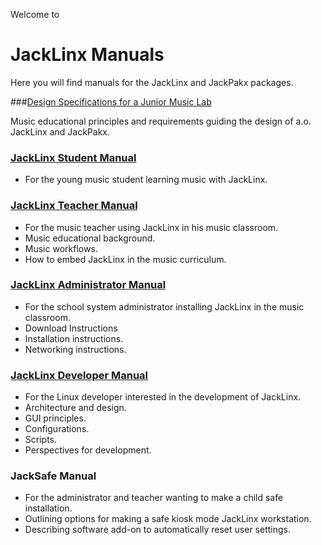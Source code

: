Welcome to 
# JackLinx Manuals

Here you will find manuals for the JackLinx and JackPakx packages.


###[Design Specifications for a Junior Music Lab](https://github.com/felison/JackLinx-Manuals/blob/master/design-specifications-junior-music-lab.md)

Music educational principles and requirements guiding the design of a.o. JackLinx and JackPakx.

### [JackLinx Student Manual](https://github.com/felison/JackLinx-Manuals/blob/master/jacklinx-student-manual.md)
- For the young music student learning music with JackLinx.

### [JackLinx Teacher Manual](https://github.com/felison/JackLinx-Manuals/blob/master/jacklinx-teacher-manual.md)
- For the music teacher using JackLinx in his music classroom.
- Music educational background.
- Music workflows.
- How to embed JackLinx in the music curriculum.

### [JackLinx Administrator Manual](https://github.com/felison/JackLinx-Manuals/blob/master/jacklinx-admin-manual.md) 
- For the school system administrator installing JackLinx in the music classroom.
- Download Instructions
- Installation instructions.
- Networking instructions.

### [JackLinx Developer Manual](https://github.com/felison/JackLinx-Manuals/blob/master/jacklinx-developer-manual.md)
- For the Linux developer interested in the development of JackLinx.
- Architecture and design.
- GUI principles.
- Configurations.
- Scripts.
- Perspectives for development.

### JackSafe Manual
- For the administrator and teacher wanting to make a child safe installation.
- Outlining options for making a safe kiosk mode JackLinx workstation.
- Describing software add-on to automatically reset user settings.

